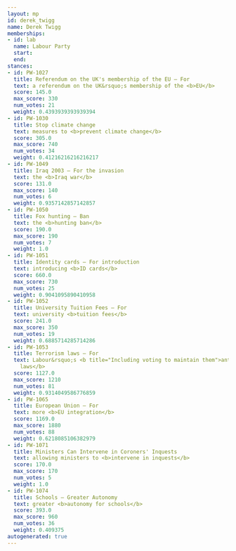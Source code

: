 ```yaml
---
layout: mp
id: derek_twigg
name: Derek Twigg
memberships:
- id: lab
  name: Labour Party
  start: 
  end: 
stances:
- id: PW-1027
  title: Referendum on the UK's membership of the EU — For
  text: a referendum on the UK&rsquo;s membership of the <b>EU</b>
  score: 145.0
  max_score: 330
  num_votes: 21
  weight: 0.4393939393939394
- id: PW-1030
  title: Stop climate change
  text: measures to <b>prevent climate change</b>
  score: 305.0
  max_score: 740
  num_votes: 34
  weight: 0.41216216216216217
- id: PW-1049
  title: Iraq 2003 — For the invasion
  text: the <b>Iraq war</b>
  score: 131.0
  max_score: 140
  num_votes: 6
  weight: 0.9357142857142857
- id: PW-1050
  title: Fox hunting — Ban
  text: the <b>hunting ban</b>
  score: 190.0
  max_score: 190
  num_votes: 7
  weight: 1.0
- id: PW-1051
  title: Identity cards — For introduction
  text: introducing <b>ID cards</b>
  score: 660.0
  max_score: 730
  num_votes: 25
  weight: 0.9041095890410958
- id: PW-1052
  title: University Tuition Fees — For
  text: university <b>tuition fees</b>
  score: 241.0
  max_score: 350
  num_votes: 19
  weight: 0.6885714285714286
- id: PW-1053
  title: Terrorism laws — For
  text: Labour&rsquo;s <b title="Including voting to maintain them">anti-terrorism
    laws</b>
  score: 1127.0
  max_score: 1210
  num_votes: 81
  weight: 0.9314049586776859
- id: PW-1065
  title: European Union — For
  text: more <b>EU integration</b>
  score: 1169.0
  max_score: 1880
  num_votes: 88
  weight: 0.6218085106382979
- id: PW-1071
  title: Ministers Can Intervene in Coroners' Inquests
  text: allowing ministers to <b>intervene in inquests</b>
  score: 170.0
  max_score: 170
  num_votes: 5
  weight: 1.0
- id: PW-1074
  title: Schools — Greater Autonomy
  text: greater <b>autonomy for schools</b>
  score: 393.0
  max_score: 960
  num_votes: 36
  weight: 0.409375
autogenerated: true
---
```

